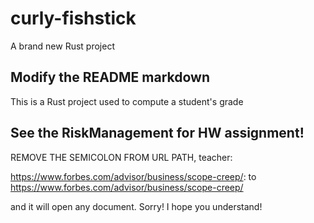 # curly-fishstick
A brand new Rust project

## Modify the README markdown

This is a Rust project used to compute a student's grade

## See the RiskManagement for HW assignment! 

REMOVE THE SEMICOLON FROM URL PATH, teacher: 

https://www.forbes.com/advisor/business/scope-creep/: to https://www.forbes.com/advisor/business/scope-creep/

and it will open any document. Sorry! I hope you understand!
